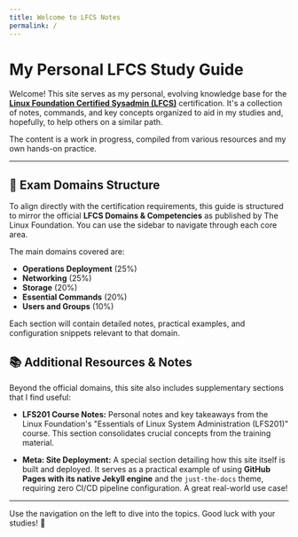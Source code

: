 ```yaml
---
title: Welcome to LFCS Notes
permalink: /
---
```


# My Personal LFCS Study Guide

Welcome! This site serves as my personal, evolving knowledge base for the **[Linux Foundation Certified Sysadmin (LFCS)](https://training.linuxfoundation.org/certification/linux-foundation-certified-sysadmin-lfcs/#exams)** certification. It's a collection of notes, commands, and key concepts organized to aid in my studies and, hopefully, to help others on a similar path.

The content is a work in progress, compiled from various resources and my own hands-on practice.

---

## 🚀 Exam Domains Structure

To align directly with the certification requirements, this guide is structured to mirror the official **LFCS Domains & Competencies** as published by The Linux Foundation. You can use the sidebar to navigate through each core area.

The main domains covered are:

* **Operations Deployment** (25%)
* **Networking** (25%)
* **Storage** (20%)
* **Essential Commands** (20%)
* **Users and Groups** (10%)

Each section will contain detailed notes, practical examples, and configuration snippets relevant to that domain.

## 📚 Additional Resources & Notes

Beyond the official domains, this site also includes supplementary sections that I find useful:

*   **LFS201 Course Notes:** Personal notes and key takeaways from the Linux Foundation's "Essentials of Linux System Administration (LFS201)" course. This section consolidates crucial concepts from the training material.

*   **Meta: Site Deployment:** A special section detailing how this site itself is built and deployed. It serves as a practical example of using **GitHub Pages with its native Jekyll engine** and the `just-the-docs` theme, requiring zero CI/CD pipeline configuration. A great real-world use case!

---

Use the navigation on the left to dive into the topics. Good luck with your studies! 🐧
